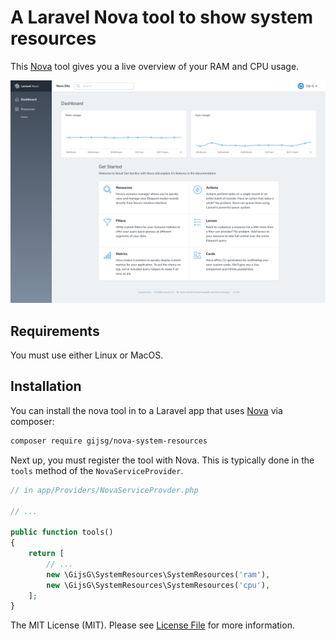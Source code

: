 # A Laravel Nova tool to show system resources

This [Nova](https://nova.laravel.com) tool gives you a live overview of your RAM and CPU usage.

![screenshot of the backup tool](screenshot.png)

## Requirements

You must use either Linux or MacOS.

## Installation

You can install the nova tool in to a Laravel app that uses [Nova](https://nova.laravel.com) via composer:

```bash
composer require gijsg/nova-system-resources
```

Next up, you must register the tool with Nova. This is typically done in the `tools` method of the `NovaServiceProvider`.


```php
// in app/Providers/NovaServiceProvder.php

// ...

public function tools()
{
    return [
        // ...
        new \GijsG\SystemResources\SystemResources('ram'),
        new \GijsG\SystemResources\SystemResources('cpu'),
    ];
}
```

The MIT License (MIT). Please see [License File](LICENSE.md) for more information.
